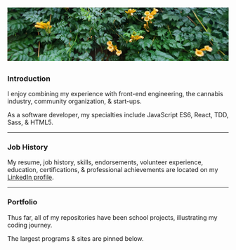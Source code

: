 # [![HEADER](./banner-flowers.jpg)](https://www.linkedin.com/in/hayleywitherell/)

### Introduction

I enjoy combining my experience with front-end engineering, the cannabis industry, community organization, & start-ups.

As a software developer, my specialties include JavaScript ES6, React, TDD, Sass, & HTML5.

---

### Job History

My resume, job history, skills, endorsements, volunteer experience, education, certifications, & professional achievements are located on my [LinkedIn profile](https://www.linkedin.com/in/hayleywitherell/). 

---
 
### Portfolio

Thus far, all of my repositories have been school projects, illustrating my coding journey.

The largest programs & sites are pinned below.
